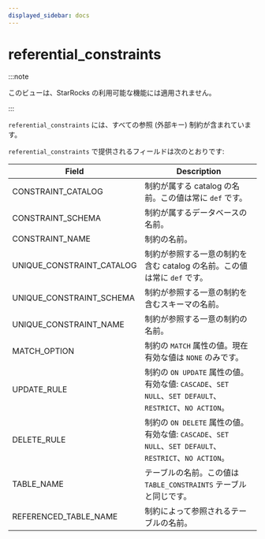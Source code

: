 ```yaml
---
displayed_sidebar: docs
---
```


# referential_constraints

:::note

このビューは、StarRocks の利用可能な機能には適用されません。

:::

`referential_constraints` には、すべての参照 (外部キー) 制約が含まれています。

`referential_constraints` で提供されるフィールドは次のとおりです:

| **Field**                 | **Description**                                              |
| ------------------------- | ------------------------------------------------------------ |
| CONSTRAINT_CATALOG        | 制約が属する catalog の名前。この値は常に `def` です。 |
| CONSTRAINT_SCHEMA         | 制約が属するデータベースの名前。    |
| CONSTRAINT_NAME           | 制約の名前。                                  |
| UNIQUE_CONSTRAINT_CATALOG | 制約が参照する一意の制約を含む catalog の名前。この値は常に `def` です。 |
| UNIQUE_CONSTRAINT_SCHEMA  | 制約が参照する一意の制約を含むスキーマの名前。 |
| UNIQUE_CONSTRAINT_NAME    | 制約が参照する一意の制約の名前。 |
| MATCH_OPTION              | 制約の `MATCH` 属性の値。現在有効な値は `NONE` のみです。 |
| UPDATE_RULE               | 制約の `ON UPDATE` 属性の値。有効な値: `CASCADE`、`SET NULL`、`SET DEFAULT`、`RESTRICT`、`NO ACTION`。 |
| DELETE_RULE               | 制約の `ON DELETE` 属性の値。有効な値: `CASCADE`、`SET NULL`、`SET DEFAULT`、`RESTRICT`、`NO ACTION`。 |
| TABLE_NAME                | テーブルの名前。この値は `TABLE_CONSTRAINTS` テーブルと同じです。 |
| REFERENCED_TABLE_NAME     | 制約によって参照されるテーブルの名前。          |